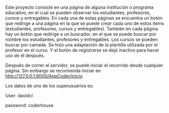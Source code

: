 Este proyecto consiste en una página de alguna institución o programa educativo, en el cual se pueden observar los estudiantes, profesores, cursos y entregables.
En cada una de estas páginas se encuentra un botón que redirige a una página en la que se puede crear cada uno de estos items (estudiantes, profesores, cursos y entregables).
También en cada página hay un botón que redirige a un buscador, en el que se puede buscar por nombre los estudiantes, profesores y entregables. Los cursos se pueden buscar por camada.
Se  hizo una adaptación de la plantilla utilizada por el profesor en el curso.
Y el botón de registrarse se dejó inactivo para hacer uso de él después.

Después de correr el servidor, se puede iniciar el recorrido desde cualquier página. Sin embargo se recomienda iniciar en http://127.0.0.1:8000/AppCoder/inicio


Los datos de uno de los superusuarios es:

User:
davidcl

password:
coderhouse
